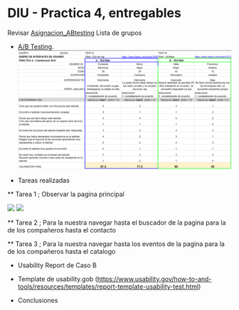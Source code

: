 # DIU - Practica 4, entregables


Revisar [Asignacion_ABtesting](https://github.com/mgea/DIU/blob/master/P4/Asignacion_ABtesting.pdf)
Lista de grupos 

* [A/B Testing](Cuestionario%20SUS%20DIU%20(1).xlsx). 
![AB_testing](AB_testing.png)

* Tareas realizadas
  
** Tarea 1 ; Observar la pagina principal

![](/img/principal_a.png) 
![](/img/principal_lib.png)

** Tarea 2 ; Para la nuestra navegar hasta el buscador de la pagina para la de los compañeros hasta el contacto

** Tarea 3 ; Para la nuestra navegar hasta los eventos de la pagina para la de los compañeros hasta el catalogo


* Usability Report de Caso B
* Template de usability.gob (https://www.usability.gov/how-to-and-tools/resources/templates/report-template-usability-test.html) 

* Conclusiones
